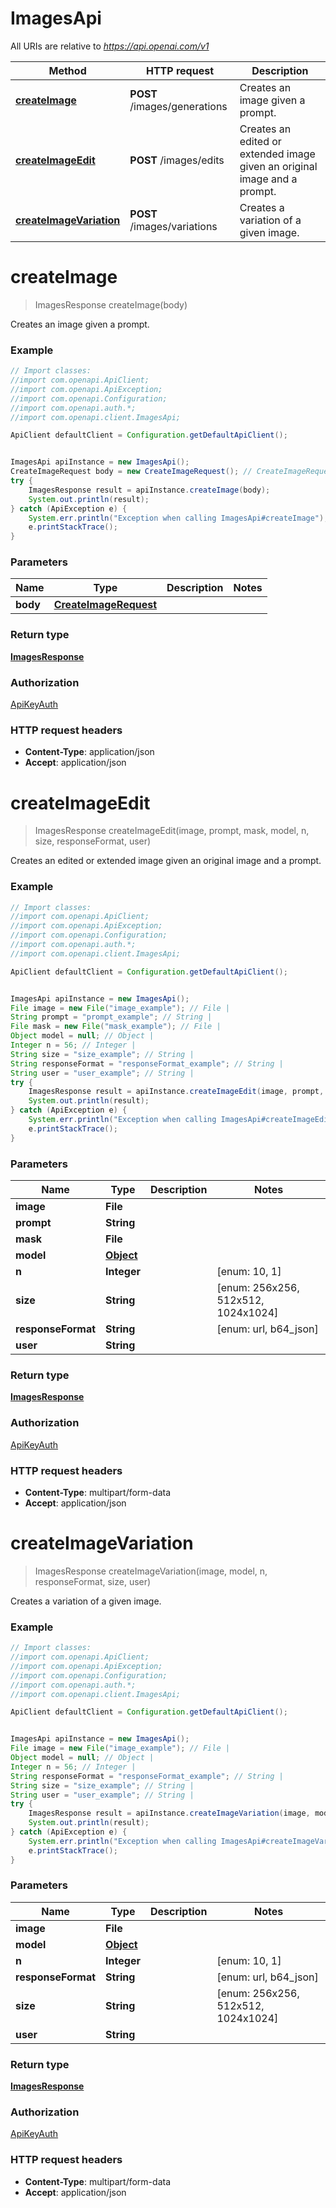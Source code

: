 # ImagesApi

All URIs are relative to *https://api.openai.com/v1*

Method | HTTP request | Description
------------- | ------------- | -------------
[**createImage**](ImagesApi.md#createImage) | **POST** /images/generations | Creates an image given a prompt.
[**createImageEdit**](ImagesApi.md#createImageEdit) | **POST** /images/edits | Creates an edited or extended image given an original image and a prompt.
[**createImageVariation**](ImagesApi.md#createImageVariation) | **POST** /images/variations | Creates a variation of a given image.

<a name="createImage"></a>
# **createImage**
> ImagesResponse createImage(body)

Creates an image given a prompt.

### Example
```java
// Import classes:
//import com.openapi.ApiClient;
//import com.openapi.ApiException;
//import com.openapi.Configuration;
//import com.openapi.auth.*;
//import com.openapi.client.ImagesApi;

ApiClient defaultClient = Configuration.getDefaultApiClient();


ImagesApi apiInstance = new ImagesApi();
CreateImageRequest body = new CreateImageRequest(); // CreateImageRequest | 
try {
    ImagesResponse result = apiInstance.createImage(body);
    System.out.println(result);
} catch (ApiException e) {
    System.err.println("Exception when calling ImagesApi#createImage");
    e.printStackTrace();
}
```

### Parameters

Name | Type | Description  | Notes
------------- | ------------- | ------------- | -------------
 **body** | [**CreateImageRequest**](CreateImageRequest.md)|  |

### Return type

[**ImagesResponse**](ImagesResponse.md)

### Authorization

[ApiKeyAuth](../README.md#ApiKeyAuth)

### HTTP request headers

 - **Content-Type**: application/json
 - **Accept**: application/json

<a name="createImageEdit"></a>
# **createImageEdit**
> ImagesResponse createImageEdit(image, prompt, mask, model, n, size, responseFormat, user)

Creates an edited or extended image given an original image and a prompt.

### Example
```java
// Import classes:
//import com.openapi.ApiClient;
//import com.openapi.ApiException;
//import com.openapi.Configuration;
//import com.openapi.auth.*;
//import com.openapi.client.ImagesApi;

ApiClient defaultClient = Configuration.getDefaultApiClient();


ImagesApi apiInstance = new ImagesApi();
File image = new File("image_example"); // File | 
String prompt = "prompt_example"; // String | 
File mask = new File("mask_example"); // File | 
Object model = null; // Object | 
Integer n = 56; // Integer | 
String size = "size_example"; // String | 
String responseFormat = "responseFormat_example"; // String | 
String user = "user_example"; // String | 
try {
    ImagesResponse result = apiInstance.createImageEdit(image, prompt, mask, model, n, size, responseFormat, user);
    System.out.println(result);
} catch (ApiException e) {
    System.err.println("Exception when calling ImagesApi#createImageEdit");
    e.printStackTrace();
}
```

### Parameters

Name | Type | Description  | Notes
------------- | ------------- | ------------- | -------------
 **image** | **File**|  |
 **prompt** | **String**|  |
 **mask** | **File**|  |
 **model** | [**Object**](.md)|  |
 **n** | **Integer**|  | [enum: 10, 1]
 **size** | **String**|  | [enum: 256x256, 512x512, 1024x1024]
 **responseFormat** | **String**|  | [enum: url, b64_json]
 **user** | **String**|  |

### Return type

[**ImagesResponse**](ImagesResponse.md)

### Authorization

[ApiKeyAuth](../README.md#ApiKeyAuth)

### HTTP request headers

 - **Content-Type**: multipart/form-data
 - **Accept**: application/json

<a name="createImageVariation"></a>
# **createImageVariation**
> ImagesResponse createImageVariation(image, model, n, responseFormat, size, user)

Creates a variation of a given image.

### Example
```java
// Import classes:
//import com.openapi.ApiClient;
//import com.openapi.ApiException;
//import com.openapi.Configuration;
//import com.openapi.auth.*;
//import com.openapi.client.ImagesApi;

ApiClient defaultClient = Configuration.getDefaultApiClient();


ImagesApi apiInstance = new ImagesApi();
File image = new File("image_example"); // File | 
Object model = null; // Object | 
Integer n = 56; // Integer | 
String responseFormat = "responseFormat_example"; // String | 
String size = "size_example"; // String | 
String user = "user_example"; // String | 
try {
    ImagesResponse result = apiInstance.createImageVariation(image, model, n, responseFormat, size, user);
    System.out.println(result);
} catch (ApiException e) {
    System.err.println("Exception when calling ImagesApi#createImageVariation");
    e.printStackTrace();
}
```

### Parameters

Name | Type | Description  | Notes
------------- | ------------- | ------------- | -------------
 **image** | **File**|  |
 **model** | [**Object**](.md)|  |
 **n** | **Integer**|  | [enum: 10, 1]
 **responseFormat** | **String**|  | [enum: url, b64_json]
 **size** | **String**|  | [enum: 256x256, 512x512, 1024x1024]
 **user** | **String**|  |

### Return type

[**ImagesResponse**](ImagesResponse.md)

### Authorization

[ApiKeyAuth](../README.md#ApiKeyAuth)

### HTTP request headers

 - **Content-Type**: multipart/form-data
 - **Accept**: application/json

